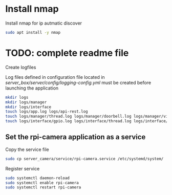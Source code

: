 # Install nmap
Install nmap for ip autmatic discover

```bash
sudo apt install -y nmap
```

# TODO: complete readme file

Create logfiles

Log files defined in configuration file located in *server_box/server/config/logging-config.yml* must be created before launching the application

```bash
mkdir logs
mkdir logs/manager
mkdir logs/interface
touch logs/app.log logs/api-rest.log
touch logs/manager/thread.log logs/manager/doorbell.log logs/manager/video.log logs/manager/wifi_connection.log logs/manager/ip_discovery.log
touch logs/interface/gpio.log logs/interface/thread.log logs/interface/video_capture.log
```



## **Set the rpi-camera application as a service**

Copy the service file
```bash
sudo cp server_camera/service/rpi-camera.service /etc/systemd/system/
```

Register service
```bash
sudo systemctl daemon-reload
sudo systemctl enable rpi-camera
sudo systemctl restart rpi-camera
```
